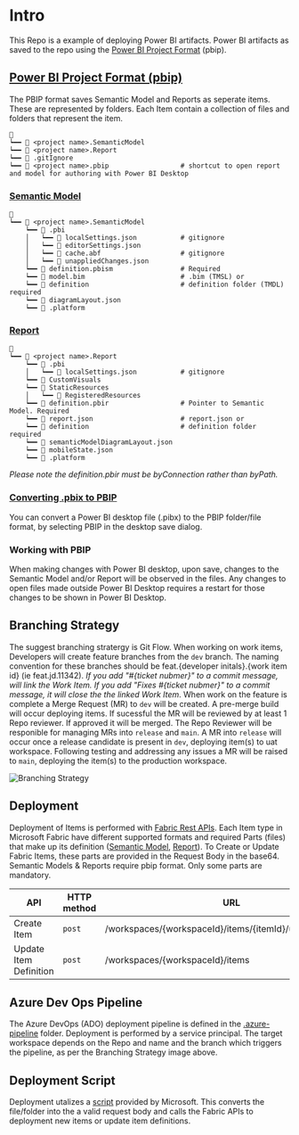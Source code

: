# Intro
This Repo is a example of deploying Power BI artifacts. Power BI artifacts as saved to the repo using the [Power BI Project Format](https://learn.microsoft.com/en-us/power-bi/developer/projects/projects-overview) (pbip). 

## [Power BI Project Format (pbip)](https://learn.microsoft.com/en-us/power-bi/developer/projects/projects-overview)

The PBIP format saves Semantic Model and Reports as seperate items. These are represented by folders. Each Item contain a collection of files and folders that represent the item.

```
📁 
┕━━ 📁 <project name>.SemanticModel
┕━━ 📁 <project name>.Report
┕━━ 📄 .gitIgnore
┕━━ 📄 <project name>.pbip                  # shortcut to open report and model for authoring with Power BI Desktop
```

### [Semantic Model](https://learn.microsoft.com/en-us/power-bi/developer/projects/projects-dataset)

```
📁 
┕━━ 📁 <project name>.SemanticModel
    ┕━━ 📁 .pbi
    │   ┕━━ 📄 localSettings.json           # gitignore
    │   ┕━━ 📄 editorSettings.json       
    │   ┕━━ 📄 cache.abf                    # gitignore
    │   ┕━━ 📄 unappliedChanges.json                  
    ┕━━ 📄 definition.pbism                 # Required
    ┕━━ 📄 model.bim                        # .bim (TMSL) or 
    ┕━━ 📁 definition                       # definition folder (TMDL) required
    ┕━━ 📄 diagramLayout.json
    ┕━━ 📄 .platform
```

### [Report](https://learn.microsoft.com/en-us/power-bi/developer/projects/projects-report)

```
📁 
┕━━ 📁 <project name>.Report
    ┕━━ 📁 .pbi
    │   ┕━━ 📄 localSettings.json           # gitignore 
    ┕━━ 📁 CustomVisuals
    ┕━━ 📁 StaticResources
    │   ┕━━ 📁 RegisteredResources
    ┕━━ 📄 definition.pbir                  # Pointer to Semantic Model. Required
    ┕━━ 📄 report.json                      # report.json or 
    ┕━━ 📁 definition                       # definition folder required
    ┕━━ 📄 semanticModelDiagramLayout.json
    ┕━━ 📄 mobileState.json
    ┕━━ 📄 .platform
```

*Please note the definition.pbir must be byConnection rather than byPath.*

### [Converting .pbix to PBIP](https://learn.microsoft.com/en-us/power-bi/developer/projects/projects-overview#save-as-a-project)

You can convert a Power BI desktop file (.pibx) to the PBIP folder/file format, by selecting PBIP in the desktop save dialog.

### Working with PBIP

When making changes with Power BI desktop, upon save, changes to the Semantic Model and/or Report will be observed in the files. Any changes to open files made outside Power BI Desktop requires a restart for those changes to be shown in Power BI Desktop.

## Branching Strategy

The suggest branching stratergy is Git Flow. When working on work items, Developers will create feature branches from the `dev` branch. The naming convention for these branches should be feat.{developer initals}.{work item id} (ie feat.jd.11342). *If you add "#{ticket nubmer}" to a commit message, will link the Work Item. If you add "Fixes #{ticket nubmer}" to a commit message, it will close the the linked Work Item*. When work on the feature is complete a Merge Request (MR) to `dev` will be created. A pre-merge build will occur deploying items. If sucessful the MR will be reviewed by at least 1 Repo reviewer. If approved it will be merged. The Repo Reviewer will be responible for managing MRs into `release` and `main`. A MR into `release` will occur once a release candidate is present in `dev`, deploying item(s) to uat workspace. Following testing and addressing any issues a MR will be raised to `main`, deploying the item(s) to the production workspace.

![Branching Strategy](/Birmingham_Aug24/assets/Branching%20Strat.png)

## Deployment

Deployment of Items is performed with [Fabric Rest APIs](https://learn.microsoft.com/en-us/rest/api/fabric/articles/). Each Item type in Microsoft Fabric have different supported formats and required Parts (files) that make up its definition ([Semantic Model](https://learn.microsoft.com/en-us/rest/api/fabric/articles/item-management/definitions/semantic-model-definition), [Report](https://learn.microsoft.com/en-us/rest/api/fabric/articles/item-management/definitions/report-definition)). To Create or Update Fabric Items, these parts are provided in the Request Body in the base64. Semantic Models & Reports require pbip format. Only some parts are mandatory.

| API | HTTP method | URL |
 --- | --- | --- |
| Create Item  | `post` | /workspaces/{workspaceId}/items/{itemId}/updateDefinition |
| Update Item Definition | `post` | /workspaces/{workspaceId}/items |

## Azure Dev Ops Pipeline

The Azure DevOps (ADO) deployment pipeline is defined in the [.azure-pipeline](.modules\FabricPS-PBIP.psm1) folder. Deployment is performed by a service principal. The target workspace depends on the Repo and name and the branch which triggers the pipeline, as per the Branching Strategy image above.

## Deployment Script

Deployment utalizes a [script](https://github.com/microsoft/Analysis-Services/blob/master/pbidevmode/sample-ado-pipelines/ContinuousDeployment.yml) provided by Microsoft. This converts the file/folder into the a valid request body and calls the Fabric APIs to deployment new items or update item definitions.
 
